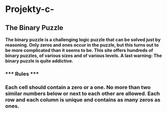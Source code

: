 # Projekty-c-
## The Binary Puzzle
**The binary puzzle is a challenging logic puzzle that can be solved just by reasoning. Only zeros and ones occur in the puzzle, but this turns out to be more complicated than it seems to be. This site offers hundreds of binary puzzles, of various sizes and of various levels. A last warning: The binary puzzle is quite addictive.**
### *** Rules ***
### Each cell should contain a zero or a one. No more than two similar numbers below or next to each other are allowed. Each row and each column is unique and contains as many zeros as ones.

